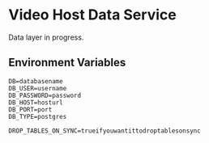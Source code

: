 # Video Host Data Service

Data layer in progress.

## Environment Variables

```
DB=databasename
DB_USER=username
DB_PASSWORD=password
DB_HOST=hosturl
DB_PORT=port
DB_TYPE=postgres

DROP_TABLES_ON_SYNC=trueifyouwantittodroptablesonsync
```